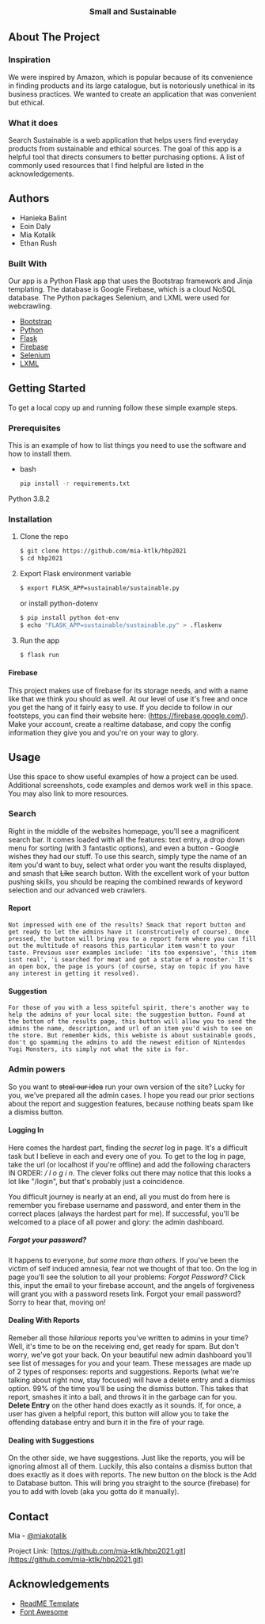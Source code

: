 <!-- PROJECT LOGO -->
<br />
<p align="center">
  <a href=">
    <img src="images/logo.png" alt="Logo" width="80" height="80">
  </a>

  <h3 align="center">Small and Sustainable</h3>



<!-- ABOUT THE PROJECT -->
## About The Project

### Inspiration
We were inspired by Amazon, which is popular because of its convenience in finding products and its large catalogue, but is notoriously unethical in its business practices. We wanted to create an application that was convenient but ethical.

### What it does
Search Sustainable is a web application that helps users find everyday products from sustainable and ethical sources. The goal of this app is a helpful tool that directs consumers to better purchasing options.
A list of commonly used resources that I find helpful are listed in the acknowledgements.

<!-- AUTHORS-->
## Authors

* Hanieka Balint
* Eoin Daly
* Mia Kotalik
* Ethan Rush


### Built With

Our app is a Python Flask app that uses the Bootstrap framework and Jinja templating. The database is Google Firebase, which is a cloud NoSQL database. The Python packages Selenium, and LXML were used for webcrawling.
* [Bootstrap](https://getbootstrap.com)
* [Python](https://www.python.org/)
* [Flask](https://flask.palletsprojects.com/en/1.1.x/)
* [Firebase](https://firebase.google.com/)
* [Selenium](https://pypi.org/project/selenium/)
* [LXML](https://lxml.de/)

<!-- GETTING STARTED -->
## Getting Started

To get a local copy up and running follow these simple example steps.

### Prerequisites

This is an example of how to list things you need to use the software and how to install them.
* bash
  ```sh
  pip install -r requirements.txt
  ```
Python 3.8.2

### Installation

1. Clone the repo
   ```bash
   $ git clone https://github.com/mia-ktlk/hbp2021
   $ cd hbp2021
   ```
3. Export Flask environment variable
    ```bash
    $ export FLASK_APP=sustainable/sustainable.py
    ```
    or install python-dotenv
    ```bash
    $ pip install python dot-env
    $ echo "FLASK_APP=sustainable/sustainable.py" > .flaskenv
    ```
4. Run the app
    ```bash
    $ flask run
    ```

#### Firebase

This project makes use of firebase for its storage needs, and with a name like that we think you should as well. At our level of use it's free and once you get the hang of it fairly easy to use. If you decide to follow in our footsteps, you can find their website here: (https://firebase.google.com/). Make your account, create a realtime database, and copy the config information they give you and you're on your way to glory.
<!-- USAGE EXAMPLES -->
## Usage

Use this space to show useful examples of how a project can be used. Additional screenshots, code examples and demos work well in this space. You may also link to more resources.


### Search

  Right in the middle of the websites homepage, you'll see a magnificent search bar. It comes loaded with all the features: text entry, a drop down menu for sorting (with 3 fantastic options), and even a button - Google wishes they had our stuff. To use this search, simply type the name of an item you'd want to buy, select what order you want the results displayed, and smash that ~~Like~~ search button. With the excellent work of your button pushing skills, you should be reaping the combined rewards of keyword selection and our advanced web crawlers. 

  #### Report

    Not impressed with one of the results? Smack that report button and get ready to let the admins have it (constrcutively of course). Once pressed, the button will bring you to a report form where you can fill out the multitude of reasons this particular item wasn't to your taste. Previous user examples include: 'its too expensive', 'this item isnt real', 'i searched for meat and got a statue of a rooster.' It's an open box, the page is yours (of course, stay on topic if you have any interest in getting it resolved).

  #### Suggestion

    For those of you with a less spiteful spirit, there's another way to help the admins of your local site: the suggestion button. Found at the bottom of the results page, this button will allow you to send the admins the name, description, and url of an item you'd wish to see on the store. But remember kids, this webiste is about sustainable goods, don't go spamming the admins to add the newest edition of Nintendos Yugi Monsters, its simply not what the site is for.


### Admin powers

So you want to ~~steal our idea~~ run your own version of the site? Lucky for you, we've prepared all the admin cases. I hope you read our prior sections about the report and suggestion features, because nothing beats spam like a dismiss button.

#### Logging In

  Here comes the hardest part, finding the *secret* log in page. It's a difficult task but I believe in each and every one of you. To get to the log in page, take the url (or localhost if you're offline) and add the following characters IN ORDER: */* *l*  *o*   *g*   *i*   *n*. The clever folks out there may notice that this looks a lot like "/login", but that's probably just a coincidence. 

  You difficult journey is nearly at an end, all you must do from here is remember you firebase username and password, and enter them in the correct places (always the hardest part for me). If successful, you'll be welcomed to a place of all power and glory: the admin dashboard.

##### Forgot your password?

  It happens to everyone, *but some more than others.* If you've been the victim of self induced amnesia, fear not we thought of that too. On the log in page you'll see the solution to all your problems: *Forgot Password?* Click this, input the email to your firebase account, and the angels of forgiveness will grant you with a password resets link. Forgot your email password? Sorry to hear that, moving on!


#### Dealing With Reports

  Remeber all those *hilarious* reports you've written to admins in your time? Well, it's time to be on the receiving end, get ready for spam. But don't worry, we've got your back. On your beautiful new admin dashboard you'll see list of messages for you and your team. These messages are made up of 2 types of responses: reports and suggestions. Reports (what we're talking about right now, stay focused) will have a delete entry and a dismiss option. 99% of the time you'll be using the dismiss button. This takes that report, smashes it into a ball, and throws it in the garbage can for you. **Delete Entry** on the other hand does exactly as it sounds. If, for once, a user has given a helpful report, this button will allow you to take the offending database entry and burn it in the fire of your rage. 

#### Dealing with Suggestions

  On the other side, we have suggestions. Just like the reports, you will be ignoring almost all of them. Luckily, this also contains a dismiss button that does exactly as it does with reports. The new button on the block is the Add to Database button. This will bring you straight to the source (firebase) for you to add with loveb (aka you gotta do it manually).



<!-- CONTACT -->
## Contact

Mia - [@miakotalik](https://twitter.com/miakotalik?lang=en)

Project Link: [https://github.com/mia-ktlk/hbp2021.git](https://github.com/mia-ktlk/hbp2021.git)



<!-- ACKNOWLEDGEMENTS -->
## Acknowledgements
* [ReadME Template](https://github.com/othneildrew/Best-README-Template)
* [Font Awesome](https://fontawesome.com)





<!-- MARKDOWN LINKS & IMAGES -->
<!-- https://www.markdownguide.org/basic-syntax/#reference-style-links -->
[contributors-shield]: https://img.shields.io/github/contributors/othneildrew/Best-README-Template.svg?style=for-the-badge
[contributors-url]: https://github.com/othneildrew/Best-README-Template/graphs/contributors
[forks-shield]: https://img.shields.io/github/forks/othneildrew/Best-README-Template.svg?style=for-the-badge
[forks-url]: https://github.com/othneildrew/Best-README-Template/network/members
[stars-shield]: https://img.shields.io/github/stars/othneildrew/Best-README-Template.svg?style=for-the-badge
[stars-url]: https://github.com/othneildrew/Best-README-Template/stargazers
[issues-shield]: https://img.shields.io/github/issues/othneildrew/Best-README-Template.svg?style=for-the-badge
[issues-url]: https://github.com/othneildrew/Best-README-Template/issues
[license-shield]: https://img.shields.io/github/license/othneildrew/Best-README-Template.svg?style=for-the-badge
[license-url]: https://github.com/othneildrew/Best-README-Template/blob/master/LICENSE.txt
[linkedin-shield]: https://img.shields.io/badge/-LinkedIn-black.svg?style=for-the-badge&logo=linkedin&colorB=555
[linkedin-url]: https://www.linkedin.com/in/miakotalik/
[product-screenshot]: images/screenshot.png
